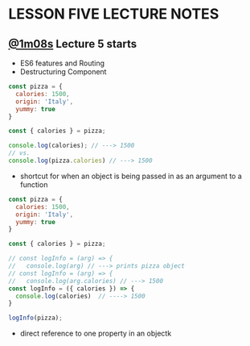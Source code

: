 # LESSON FIVE LECTURE NOTES
## [@1m08s](https://youtu.be/Mnfo3aCnri8?t=1m08s) **Lecture 5 starts**
- ES6 features and Routing
- Destructuring Component
```js
const pizza = {
  calories: 1500,
  origin: 'Italy',
  yummy: true
}

const { calories } = pizza;

console.log(calories); // ---> 1500
// vs.
console.log(pizza.calories) // ---> 1500

```

- shortcut for when an object is being passed in as an argument to a function
```js
const pizza = {
  calories: 1500,
  origin: 'Italy',
  yummy: true
}

const { calories } = pizza;

// const logInfo = (arg) => {
//   console.log(arg) // ---> prints pizza object
// const logInfo = (arg) => {
//   console.log(arg.calories) // ---> 1500
const logInfo = ({ calories }) => {
  console.log(calories)  // ----> 1500
}

logInfo(pizza);
```

- direct reference to one property in an objectk

